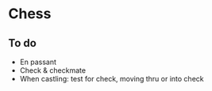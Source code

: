 # Chess

## To do

* En passant
* Check & checkmate
* When castling: test for check, moving thru or into check